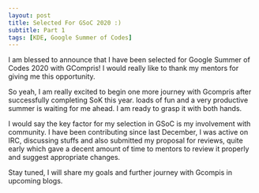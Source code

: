 ```yaml
---
layout: post
title: Selected For GSoC 2020 :)
subtitle: Part 1
tags: [KDE, Google Summer of Codes]
---
```


I am blessed to announce that I have been selected for Google Summer of Codes 2020 with GCompris! I would really like to thank my mentors for giving me this opportunity.
 
So yeah, I am really excited to begin one more journey with Gcompris after successfully completing SoK this year. loads of fun and a very productive summer is waiting for me ahead. I am ready to grasp it with both hands.
 
I would say the key factor for my selection in GSoC is my involvement with community. I have been contributing since last December, I was active on IRC, discussing stuffs and also submitted my proposal for reviews, quite early which gave a decent amount of time to mentors to review it properly and suggest appropriate changes.
 
Stay tuned, I will share my goals and further journey with Gcompis in upcoming blogs.
